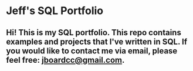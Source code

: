 # Jeff's SQL Portfolio

## Hi! This is my SQL portfolio. This repo contains examples and projects that I've written in SQL. If you would like to contact me via email, please feel free: jboardcc@gmail.com.
